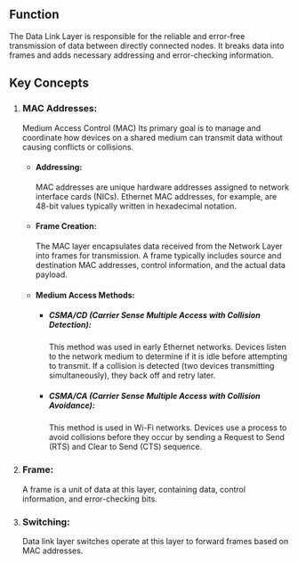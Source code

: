 ## Function

The Data Link Layer is responsible for the reliable and error-free transmission of data between directly connected nodes. It breaks data into frames and adds necessary addressing and error-checking information.

## Key Concepts

1. ### MAC Addresses:

   Medium Access Control (MAC)
   Its primary goal is to manage and coordinate how devices on a shared medium can transmit data without causing conflicts or collisions.

   - #### Addressing:

     MAC addresses are unique hardware addresses assigned to network interface cards (NICs).
     Ethernet MAC addresses, for example, are 48-bit values typically written in hexadecimal notation.

   - #### Frame Creation:

     The MAC layer encapsulates data received from the Network Layer into frames for transmission. A frame typically includes source and destination MAC addresses, control information, and the actual data payload.

   - #### Medium Access Methods:

     - ##### CSMA/CD (Carrier Sense Multiple Access with Collision Detection):

       This method was used in early Ethernet networks. Devices listen to the network medium to determine if it is idle before attempting to transmit. If a collision is detected (two devices transmitting simultaneously), they back off and retry later.

     - ##### CSMA/CA (Carrier Sense Multiple Access with Collision Avoidance):
       This method is used in Wi-Fi networks. Devices use a process to avoid collisions before they occur by sending a Request to Send (RTS) and Clear to Send (CTS) sequence.

2. ### Frame:

   A frame is a unit of data at this layer, containing data, control information, and error-checking bits.

3. ### Switching:
   Data link layer switches operate at this layer to forward frames based on MAC addresses.
